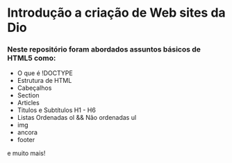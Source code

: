 # Introdução a criação de Web sites da Dio

### Neste repositório foram abordados assuntos básicos de HTML5 como:
- O que é !DOCTYPE
- Estrutura de HTML
- Cabeçalhos
- Section
- Articles
- Titulos e Subtítulos H1 - H6
- Listas Ordenadas ol && Não ordenadas ul
- img
- ancora
- footer

e muito mais!
